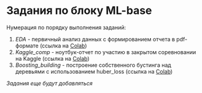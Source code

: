 # Задания по блоку ML-base

Нумерация по порядку выполнения заданий:
1) *EDA* - первичный анализ данных с формированием отчета в pdf-формате
   (ссылка на [Colab](https://colab.research.google.com/drive/1UauYqMm0F95EqNggKDQ_pcJgCXsdAnYs?usp=sharing))
2) *Kaggle_comp* - ноутбук-отчет по участию в закрытом соревновании на Kaggle
   (ссылка на [Colab](https://colab.research.google.com/drive/1BDi0rrZhbtwdMHcoHDvA58IBw_luFWLE?usp=sharing))
3) *Boosting_building* - построение собственного бустинга над деревьями с использованием huber_loss
   (ссылка на [Colab](https://colab.research.google.com/drive/1gWQk2A5ckcGmh_CDFrj5mTBRM8IqqRqi?usp=sharing))

*Задания еще будут добавляться*
